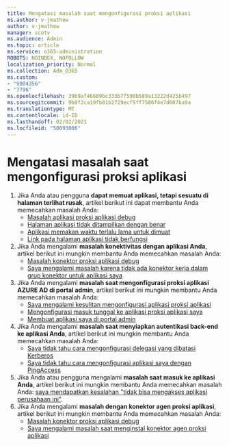 ```yaml
---
title: Mengatasi masalah saat mengonfigurasi proksi aplikasi
ms.author: v-jmathew
author: v-jmathew
manager: scotv
ms.audience: Admin
ms.topic: article
ms.service: o365-administration
ROBOTS: NOINDEX, NOFOLLOW
localization_priority: Normal
ms.collection: Adm_O365
ms.custom:
- "9004356"
- "7796"
ms.openlocfilehash: 39b9af46689bc333b7f590b589a13222d425b497
ms.sourcegitcommit: 9b8f2ca19fb81b2729ecf5ff7586f4e7d607ba9a
ms.translationtype: MT
ms.contentlocale: id-ID
ms.lasthandoff: 02/02/2021
ms.locfileid: "50093006"
---
```

# <a name="resolve-problems-when-configuring-the-app-proxy"></a>Mengatasi masalah saat mengonfigurasi proksi aplikasi

1. Jika Anda atau pengguna **dapat memuat aplikasi, tetapi sesuatu di halaman terlihat rusak**, artikel berikut ini dapat membantu Anda memecahkan masalah Anda:
    - [Masalah aplikasi proksi aplikasi debug](https://docs.microsoft.com/azure/active-directory/manage-apps/application-proxy-debug-apps)
    - [Halaman aplikasi tidak ditampilkan dengan benar](https://docs.microsoft.com/azure/active-directory/application-proxy-page-appearance-broken-problem)
    - [Aplikasi memakan waktu terlalu lama untuk dimuat](https://docs.microsoft.com/azure/active-directory/application-proxy-page-load-speed-problem)
    - [Link pada halaman aplikasi tidak berfungsi](https://docs.microsoft.com/azure/active-directory/application-proxy-page-links-broken-problem)
2. Jika Anda mengalami **masalah konektivitas dengan aplikasi Anda**, artikel berikut ini mungkin membantu Anda memecahkan masalah Anda:
    - [Masalah konektor proksi aplikasi debug](https://docs.microsoft.com/azure/active-directory/manage-apps/application-proxy-debug-connectors)
    - [Saya mengalami masalah karena tidak ada konektor kerja dalam grup konektor untuk aplikasi saya](https://docs.microsoft.com/azure/active-directory/application-proxy-connectivity-no-working-connector)
3. Jika Anda mengalami **masalah saat mengonfigurasi proksi aplikasi AZURE AD di portal admin**, artikel berikut ini mungkin membantu Anda memecahkan masalah Anda:
    - [Saya mengalami kesulitan mengonfigurasi aplikasi proksi aplikasi](https://docs.microsoft.com/azure/active-directory/application-proxy-config-how-to)
    - [Mengonfigurasi masuk tunggal ke aplikasi proksi aplikasi saya](https://docs.microsoft.com/azure/active-directory/application-proxy-config-sso-how-to)
    - [Membuat aplikasi saya di portal admin](https://docs.microsoft.com/azure/active-directory/application-proxy-config-problem)
4. Jika Anda mengalami **masalah saat menyiapkan autentikasi back-end ke aplikasi Anda**, artikel berikut ini mungkin membantu Anda memecahkan masalah Anda:
    - [Saya tidak tahu cara mengonfigurasi delegasi yang dibatasi Kerberos](https://docs.microsoft.com/azure/active-directory/application-proxy-back-end-kerberos-constrained-delegation-how-to)
    - [Saya tidak tahu cara mengonfigurasi aplikasi saya dengan PingAccess](https://docs.microsoft.com/azure/active-directory/application-proxy-back-end-ping-access-how-to)
5. Jika Anda atau pengguna mengalami **masalah saat masuk ke aplikasi Anda**, artikel berikut ini mungkin membantu Anda memecahkan masalah Anda: [saya mendapatkan kesalahan "tidak bisa mengakses aplikasi perusahaan ini"](https://docs.microsoft.com/azure/active-directory/application-proxy-sign-in-bad-gateway-timeout-error).
6. Jika Anda mengalami **masalah dengan konektor agen proksi aplikasi**, artikel berikut ini mungkin membantu Anda memecahkan masalah Anda:
    - [Masalah konektor proksi aplikasi debug](https://docs.microsoft.com/azure/active-directory/manage-apps/application-proxy-debug-connectors)
    - [Saya mengalami masalah saat menginstal konektor agen proksi aplikasi](https://docs.microsoft.com/azure/active-directory/application-proxy-connector-installation-problem)
